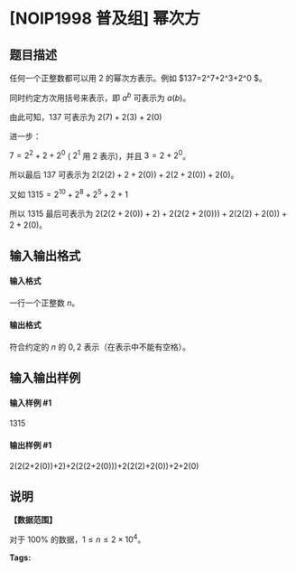 
# [NOIP1998 普及组] 幂次方
## 题目描述
任何一个正整数都可以用 $2$ 的幂次方表示。例如 $137=2^7+2^3+2^0 $。

同时约定方次用括号来表示，即 $a^b$ 可表示为 $a(b)$。

由此可知，$137$ 可表示为 $2(7)+2(3)+2(0)$

进一步：

$7= 2^2+2+2^0$  ( $2^1$ 用 $2$ 表示)，并且 $3=2+2^0$。

所以最后 $137$ 可表示为 $2(2(2)+2+2(0))+2(2+2(0))+2(0)$。

又如 $1315=2^{10} +2^8 +2^5 +2+1$

所以 $1315$ 最后可表示为 $2(2(2+2(0))+2)+2(2(2+2(0)))+2(2(2)+2(0))+2+2(0)$。
## 输入输出格式
#### 输入格式

一行一个正整数 $n$。

#### 输出格式

符合约定的 $n$ 的 $0, 2$ 表示（在表示中不能有空格）。
## 输入输出样例
#### 输入样例 #1
1315
#### 输出样例 #1
2(2(2+2(0))+2)+2(2(2+2(0)))+2(2(2)+2(0))+2+2(0)
## 说明
**【数据范围】**

对于 $100\%$ 的数据，$1 \le n \le 2 \times {10}^4$。


**Tags:** 